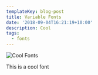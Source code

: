 ```yaml
---
templateKey: blog-post
title: Variable Fonts
date: '2018-09-04T16:21:19+10:00'
description: Cool
tags:
  - fonts
---
```

![Cool Fonts](/img/coffee-gear.png)

This is a cool font
